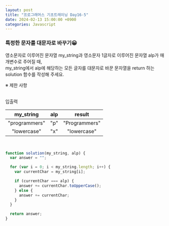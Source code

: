 ```yaml
---
layout: post
title: "프로그래머스 기초트레이닝 Day16-5"
date: 2024-02-13 15:00:00 +0900
categories: Javascript
---
```


### 특정한 문자를 대문자로 바꾸기😀

영소문자로 이루어진 문자열 my_string과 영소문자 1글자로 이루어진 문자열 alp가 매개변수로 주어질 때,<br> my_string에서 alp에 해당하는 모든 글자를 대문자로 바꾼 문자열을 return 하는 solution 함수를 작성해 주세요.<br>

※ 제한 사항<br>
<br>

입출력 <br>

|   my_string   | alp |    result     |
| :-----------: | :-: | :-----------: |
| "programmers" | "p" | "Programmers" |
|  "lowercase"  | "x" |  "lowercase"  |

<br>

```javascript
function solution(my_string, alp) {
  var answer = "";

  for (var i = 0; i < my_string.length; i++) {
    var currentChar = my_string[i];

    if (currentChar === alp) {
      answer += currentChar.toUpperCase();
    } else {
      answer += currentChar;
    }
  }

  return answer;
}
```
